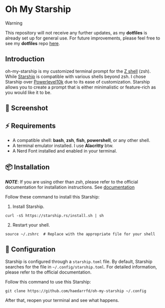 # Oh My Starship

> [!WARNING]
> This repository will not receive any further updates, as my **dotfiles** is already set up for general use. For future improvements, please feel free to see my **dotfiles** repo [here](https://github.com/haedarrfd/dotfiles.git).

## Introduction

oh-my-starship is my customized terminal prompt for the [Z shell](https://en.wikipedia.org/wiki/Z_shell) (zsh). While [Starship](https://starship.rs/) is compatible with various shells beyond zsh. I chose Starship over [Powerlevel10k](https://github.com/romkatv/powerlevel10k) due to its ease of customization. Starship allows you to create a prompt that is either minimalistic or feature-rich as you would like it to be.

## 📸 Screenshot

## ⚡️ Requirements

- A compatible shell: **bash**, **zsh**, **fish**, **powershell**, or any other shell.
- A terminal emulator installed. I use **Alacritty** btw.
- A Nerd Font installed and enabled in your terminal.

## 📦 Installation

**_NOTE_**: If you are using other than _zsh_, please refer to the official documentation for installation instructions. See [documentation](https://starship.rs/#prerequisites)

Follow these command to install this Starship:

1. Install Starship.

```shell
curl -sS https://starship.rs/install.sh | sh
```

2. Restart your shell.

```shell
source ~/.zshrc  # Replace with the appropriate file for your shell
```

## 📁 Configuration

Starship is configured through a `starship.toml` file. By default, Starship searches for the file in `~/.config/starship.toml`. For detailed information, please refer to the official documentation.

Follow this command to use this Starship:

```shell
git clone https://github.com/haedarrfd/oh-my-starship ~/.config
```

After that, reopen your terminal and see what happens.
